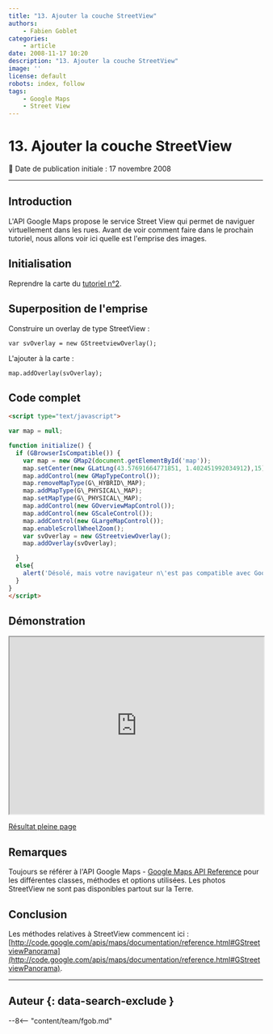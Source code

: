 ```yaml
---
title: "13. Ajouter la couche StreetView"
authors:
    - Fabien Goblet
categories:
    - article
date: 2008-11-17 10:20
description: "13. Ajouter la couche StreetView"
image: ''
license: default
robots: index, follow
tags:
    - Google Maps
    - Street View
---
```


# 13. Ajouter la couche StreetView

:calendar: Date de publication initiale : 17 novembre 2008

----

## Introduction

L'API Google Maps propose le service Street View qui permet de naviguer virtuellement dans les rues. Avant de voir comment faire dans le prochain tutoriel, nous allons voir ici quelle est l'emprise des images.  

## Initialisation

Reprendre la carte du [tutoriel n°2](http://www.geotribu.net/node/13).  

## Superposition de l'emprise

Construire un overlay de type StreetView :

`var svOverlay = new GStreetviewOverlay();`  

L'ajouter à la carte :

`map.addOverlay(svOverlay);`  

## Code complet

```html
<script type="text/javascript">

var map = null;

function initialize() {
  if (GBrowserIsCompatible()) {
    var map = new GMap2(document.getElementById('map'));
    map.setCenter(new GLatLng(43.57691664771851, 1.402451992034912),15);
    map.addControl(new GMapTypeControl());
    map.removeMapType(G\_HYBRID\_MAP);
    map.addMapType(G\_PHYSICAL\_MAP);
    map.setMapType(G\_PHYSICAL\_MAP);
    map.addControl(new GOverviewMapControl());
    map.addControl(new GScaleControl());
    map.addControl(new GLargeMapControl());
    map.enableScrollWheelZoom();
    var svOverlay = new GStreetviewOverlay();
    map.addOverlay(svOverlay);

  }
  else{
    alert('Désolé, mais votre navigateur n\'est pas compatible avec Google Maps');
  }
}
</script>
```

## Démonstration

<iframe src="https://web.archive.org/web/20140626134207if_/http://88.191.39.115/fabien/geotribu/%5bgeotribu%5d_Google-Maps_tuto13.html" height="350px" width="100%"></iframe>

[Résultat pleine page](http://88.191.39.115/fabien/geotribu/%5bgeotribu%5d_Google-Maps_tuto13.html)

## Remarques

Toujours se référer à l'API Google Maps - [Google Maps API Reference](http://code.google.com/apis/maps/documentation/reference.html) pour les différentes classes, méthodes et options utilisées.
Les photos StreetView ne sont pas disponibles partout sur la Terre.

## Conclusion

Les méthodes relatives à StreetView commencent ici : [http://code.google.com/apis/maps/documentation/reference.html#GStreetviewPanorama](http://code.google.com/apis/maps/documentation/reference.html#GStreetviewPanorama).

----

## Auteur {: data-search-exclude }

--8<-- "content/team/fgob.md"
